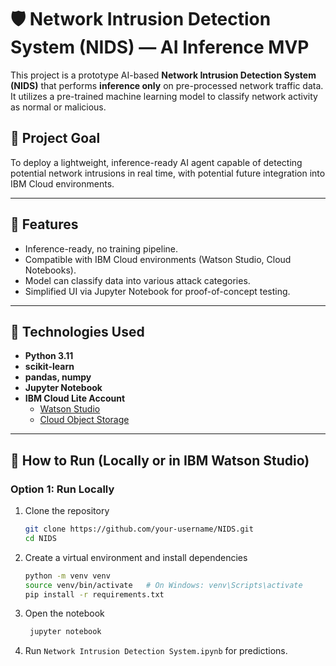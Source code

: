 # 🛡️ Network Intrusion Detection System (NIDS) — AI Inference MVP

This project is a prototype AI-based **Network Intrusion Detection System (NIDS)** that performs **inference only** on pre-processed network traffic data. It utilizes a pre-trained machine learning model to classify network activity as normal or malicious.

## 🎯 Project Goal

To deploy a lightweight, inference-ready AI agent capable of detecting potential network intrusions in real time, with potential future integration into IBM Cloud environments.

---

## 🧠 Features

- Inference-ready, no training pipeline.
- Compatible with IBM Cloud environments (Watson Studio, Cloud Notebooks).
- Model can classify data into various attack categories. 
- Simplified UI via Jupyter Notebook for proof-of-concept testing.

---

## 🧰 Technologies Used

- **Python 3.11**
- **scikit-learn**
- **pandas, numpy**
- **Jupyter Notebook**
- **IBM Cloud Lite Account**
  - [Watson Studio](https://dataplatform.cloud.ibm.com/)
  - [Cloud Object Storage](https://www.ibm.com/cloud/object-storage)

---

## 🚀 How to Run (Locally or in IBM Watson Studio)

### Option 1: Run Locally

1. Clone the repository
   ```bash
   git clone https://github.com/your-username/NIDS.git
   cd NIDS
   
2. Create a virtual environment and install dependencies

    ```bash
    python -m venv venv
    source venv/bin/activate   # On Windows: venv\Scripts\activate
    pip install -r requirements.txt


3. Open the notebook
   ```bash
    jupyter notebook
4. Run ```Network Intrusion Detection System.ipynb``` for predictions.

